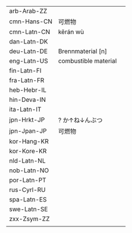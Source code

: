 | | | |
|-|-|-|
| arb-Arab-ZZ |  |  |
| cmn-Hans-CN | 可燃物 |  |
| cmn-Latn-CN | kěrán wù |  |
| dan-Latn-DK |  |  |
| deu-Latn-DE | Brennmaterial [n] |  |
| eng-Latn-US | combustible material |  |
| fin-Latn-FI |  |  |
| fra-Latn-FR |  |  |
| heb-Hebr-IL |  |  |
| hin-Deva-IN |  |  |
| ita-Latn-IT |  |  |
| jpn-Hrkt-JP | ? か↑ね↓んぶつ |  |
| jpn-Jpan-JP | 可燃物 |  |
| kor-Hang-KR |  |  |
| kor-Kore-KR |  |  |
| nld-Latn-NL |  |  |
| nob-Latn-NO |  |  |
| por-Latn-PT |  |  |
| rus-Cyrl-RU |  |  |
| spa-Latn-ES |  |  |
| swe-Latn-SE |  |  |
| zxx-Zsym-ZZ |  |  |
|  |  |  |
